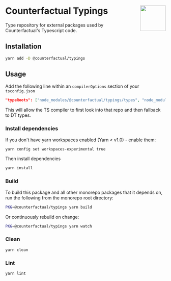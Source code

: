 # Counterfactual Typings <img align="right" src="https://static1.squarespace.com/static/59ee6243268b96cc1fb2b14a/t/5af73bca1ae6cf80fc1cc250/1529369816810/?format=1500w" height="80px" /> 

Type repository for external packages used by Counterfactual's Typescript code.

## Installation

```bash
yarn add -D @counterfactual/typings
```

## Usage

Add the following line within an `compilerOptions` section of your `tsconfig.json`

```json
"typeRoots": ["node_modules/@counterfactual/typings/types", "node_modules/@types"]
```

This will allow the TS compiler to first look into that repo and then fallback to DT types.

### Install dependencies

If you don't have yarn workspaces enabled (Yarn < v1.0) - enable them:

```bash
yarn config set workspaces-experimental true
```

Then install dependencies

```bash
yarn install
```

### Build

To build this package and all other monorepo packages that it depends on, run the following from the monorepo root directory:

```bash
PKG=@counterfactual/typings yarn build
```

Or continuously rebuild on change:

```bash
PKG=@counterfactual/typings yarn watch
```

### Clean

```bash
yarn clean
```

### Lint

```bash
yarn lint
```
